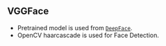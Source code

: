## VGGFace
- Pretrained model is used from [`DeepFace`](https://github.com/serengil/deepface/).
- OpenCV haarcascade is used for Face Detection.
